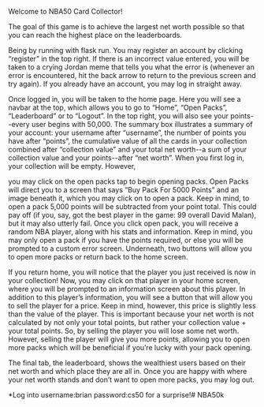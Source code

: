 Welcome to NBA50 Card Collector!

The goal of this game is to achieve the largest net worth possible so that you can reach the highest place on the leaderboards.

Being by running with flask run. You may register an account by clicking “register” in the top right. If there is an incorrect value entered, you will be
taken to a crying Jordan meme that tells you what the error is (whenever an error is encountered, hit the back arrow to return to
the previous screen and try again). If you already have an account, you may log in straight away.

Once logged in, you will be taken to the home page. Here you will see a navbar at the top, which allows you to go to “Home”,
“Open Packs”, “Leaderboard” or to “Logout”. In the top right, you will also see your points--every user begins with 50,000.
The summary box illustrates a summary of your account: your username after “username”, the number of points you have after “points”,
the cumulative value of all the cards in your collection combined after “collection value” and your total net worth--a sum
of your collection value and your points--after “net worth”. When you first log in, your collection will be empty. However,

you may click on the open packs tap to begin opening packs.
Open Packs will direct you to a screen that says “Buy Pack For 5000 Points” and an image beneath it, which you may click on
to open a pack. Keep in mind, to open a pack 5,000 points will be subtracted from your point total. This could pay off (if
you, say, got the best player in the game: 99 overall David Malan), but it may also utterly fail. Once you click open pack,
you will receive a random NBA player, along with his stats and information. Keep in mind, you may only open a pack if you
have the points required, or else you will be prompted to a custom error screen. Underneath, two buttons will allow you to
open more packs or return back to the home screen.

If you return home, you will notice that the player you just received is now in your collection! Now, you may click on that
player in your home screen, where you will be prompted to an information screen about this player. In addition to this player’s
information, you will see a button that will allow you to sell the player for a price. Keep in mind, however, this price is
slightly less than the value of the player. This is important because your net worth is not calculated by not only your
total points, but rather your collection value + your total points. So, by selling the player you will lose some net worth.
However, selling the player will give you more points, allowing you to open more packs which will be beneficial if you’re
lucky with your pack opening.

The final tab, the leaderboard, shows the wealthiest users based on their net worth and which place they are all in.
Once you are happy with where your net worth stands and don’t want to open more packs, you may log out.

*Log into username:brian password:cs50 for a surprise!# NBA50k
